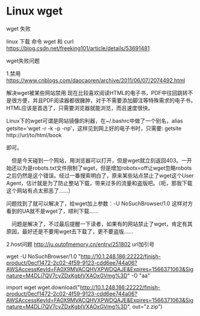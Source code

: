 # Linux wget

wget 失败

linux 下载 命令 wget 和 curl
https://blog.csdn.net/freeking101/article/details/53691481

wget失败问题

1.禁用
https://www.cnblogs.com/daocaoren/archive/2011/06/07/2074492.html

解决wget被某些网站禁用
现在比较喜欢阅读HTML的电子书，PDF中往回跳转不是很方便，并且PDF阅读器都很臃肿，对于不需要添加脚注等特殊需求的电子书，HTML应该是首选了，只需要浏览器就能浏览，而且速度很快。

  Linux下的wget可谓是网站镜像的利器，在~/.bashrc中做了一个别名，alias getsite='wget -r -k -p -np'，这样见到网上好的电子书时，只需要:
  getsite http://url/to/html/book

即可。

　但是今天碰到一个网站，用浏览器可以打开，但是wget就立刻返回403。一开始还以为是robots.txt文件限制了wget，但是增加robotx=off让wget忽略robots之后仍然是这个错误。经过一番搜索明白了，原来某些站点禁止了wget这个User Agent，估计就是为了防止整站下载，带来过多的流量和盗版吧。（呃，那我下载这个网站有点太邪恶了……） 

  问题找到了就可以解决了，给wget加上参数：-U NoSuchBrowser/1.0 这样对方看到的UA就不是wget了，顺利下载……

　问题是解决了，不过最后提醒一下读者，如果有的网站禁止了wget，肯定有其原因，最好还是不要用wget去下载了，更不要盗版…… 

2.host问题
http://ju.outofmemory.cn/entry/251802
url加引号

wget -U NoSuchBrowser/1.0 "http://10.1.248.186:22222/finish-product/0ecf1472-2c02-4f59-9123-cdd6ee744a06?AWSAccessKeyId=FA0X9MVACQHVXPWDQAJE&Expires=1566371063&Signature=M4DLj7QV7cyZDxKgbIVXAOxGVmg%3D" -O "aa"

import wget
wget.download("http://10.1.248.186:22222/finish-product/0ecf1472-2c02-4f59-9123-cdd6ee744a06?AWSAccessKeyId=FA0X9MVACQHVXPWDQAJE&Expires=1566371063&Signature=M4DLj7QV7cyZDxKgbIVXAOxGVmg%3D", out="z.zip")
